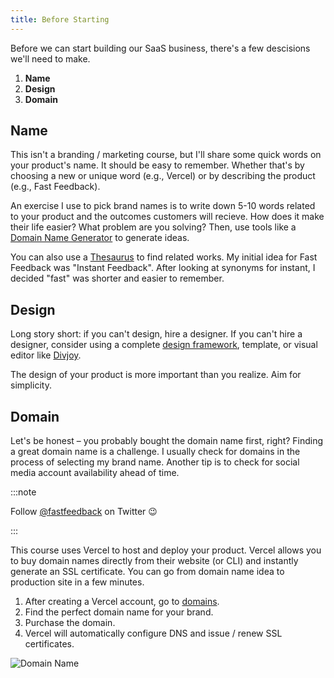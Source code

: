 ```yaml
---
title: Before Starting
---
```


Before we can start building our SaaS business, there's a few descisions we'll need to make.

1. **Name**
2. **Design**
3. **Domain**

## Name

This isn't a branding / marketing course, but I'll share some quick words on your product's name. It should be easy to remember. Whether that's by choosing a new or unique word (e.g., Vercel) or by describing the product (e.g., Fast Feedback).

An exercise I use to pick brand names is to write down 5-10 words related to your product and the outcomes customers will recieve. How does it make their life easier? What problem are you solving? Then, use tools like a [Domain Name Generator](https://www.shopify.com/tools/domain-name-generator) to generate ideas.

You can also use a [Thesaurus](https://www.thesaurus.com/) to find related works. My initial idea for Fast Feedback was "Instant Feedback". After looking at synonyms for instant, I decided "fast" was shorter and easier to remember.

## Design

Long story short: if you can't design, hire a designer. If you can't hire a designer, consider using a complete [design framework](https://material.io/design), template, or visual editor like [Divjoy](https://divjoy.com/).

The design of your product is more important than you realize. Aim for simplicity.

## Domain

Let's be honest – you probably bought the domain name first, right? Finding a great domain name is a challenge. I usually check for domains in the process of selecting my brand name. Another tip is to check for social media account availability ahead of time.

:::note

Follow [@fastfeedback](http://twitter.com/fastfeedback) on Twitter 😉

:::

This course uses Vercel to host and deploy your product. Vercel allows you to buy domain names directly from their website (or CLI) and instantly generate an SSL certificate. You can go from domain name idea to production site in a few minutes.

1. After creating a Vercel account, go to [domains](https://vercel.com/domains).
1. Find the perfect domain name for your brand.
1. Purchase the domain.
1. Vercel will automatically configure DNS and issue / renew SSL certificates.

![Domain Name](/img/domain-name.png)
